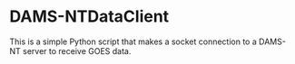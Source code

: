 # DAMS-NTDataClient
This is a simple Python script that makes a socket connection to a DAMS-NT server to receive GOES data.
